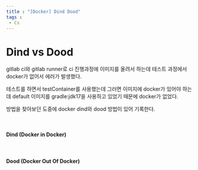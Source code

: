 ```yaml
---
title : "[Docker] Dind Dood"
tags :
 - Cs
---
```




# Dind vs Dood

gitlab ci와 gitlab runner로 ci 진행과정에 이미지를 올려서 하는데 테스트 과정에서 docker가 없어서 에러가 발생했다.

테스트를 하면서 testContainer를 사용했는데 그러면 이미지에 docker가 있어야 하는데 default 이미지를 gradle:jdk17을 사용하고 있었기 때문에 docker가 없었다.

방법을 찾아보던 도중에 docker dind와 dood 방법이 있어 기록한다.

<br/>

#### Dind (Docker in Docker)



<br/>

#### Dood (Docker Out Of Docker)